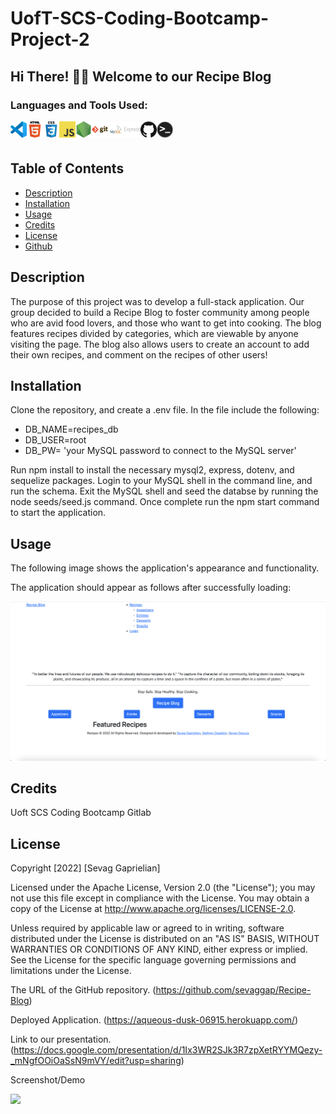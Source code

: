 # UofT-SCS-Coding-Bootcamp-Project-2

## Hi There! 👋🏼 Welcome to our Recipe Blog

### Languages and Tools Used:

<img align="left" alt="Visual Studio Code" width="26px" src="https://raw.githubusercontent.com/github/explore/80688e429a7d4ef2fca1e82350fe8e3517d3494d/topics/visual-studio-code/visual-studio-code.png" />
<img align="left" alt="HTML5" width="26px" src="https://raw.githubusercontent.com/github/explore/80688e429a7d4ef2fca1e82350fe8e3517d3494d/topics/html/html.png" />
<img align="left" alt="CSS3" width="26px" src="https://raw.githubusercontent.com/github/explore/80688e429a7d4ef2fca1e82350fe8e3517d3494d/topics/css/css.png" />
<img align="left" alt="JavaScript" width="26px" src="https://raw.githubusercontent.com/github/explore/80688e429a7d4ef2fca1e82350fe8e3517d3494d/topics/javascript/javascript.png" />
<img align="left" alt="Node.js" width="26px" src="https://raw.githubusercontent.com/github/explore/80688e429a7d4ef2fca1e82350fe8e3517d3494d/topics/nodejs/nodejs.png" />
<img align="left" alt="Git" width="26px" src="https://raw.githubusercontent.com/github/explore/80688e429a7d4ef2fca1e82350fe8e3517d3494d/topics/git/git.png" />
<img align="left" alt="MySQL" width="26px" src="https://raw.githubusercontent.com/github/explore/80688e429a7d4ef2fca1e82350fe8e3517d3494d/topics/mysql/mysql.png" />
<img align="left" alt="Express" width="26px" src="https://raw.githubusercontent.com/github/explore/80688e429a7d4ef2fca1e82350fe8e3517d3494d/topics/express/express.png" />  
<img align="left" alt="GitHub" width="26px" src="https://raw.githubusercontent.com/github/explore/78df643247d429f6cc873026c0622819ad797942/topics/github/github.png" />
<img align="left" alt="Terminal" width="26px" src="https://raw.githubusercontent.com/github/explore/80688e429a7d4ef2fca1e82350fe8e3517d3494d/topics/terminal/terminal.png" /> 

<br>
<br>

## Table of Contents
* [Description](#desc) <br>
* [Installation](#install) <br>
* [Usage](#usage) <br>
* [Credits](#credits) <br>
* [License](#license) <br>
* [Github](#github) <br>

<a name="desc"></a>
## Description

The purpose of this project was to develop a full-stack application. Our group decided to build a Recipe Blog to foster community among people who are avid food lovers, and those who want to get into cooking. The blog features recipes divided by categories, which are viewable by anyone visiting the page. The blog also allows users to create an account to add their own recipes, and comment on the recipes of other users!

<a name="install"></a>
## Installation
Clone the repository, and create a .env file. In the file include the following: <br>

* DB_NAME=recipes_db
* DB_USER=root
* DB_PW= 'your MySQL password to connect to the MySQL server' <br>

Run npm install to install the necessary mysql2, express, dotenv, and sequelize packages. Login to your MySQL shell in the command line, and run the schema. Exit the MySQL shell and seed the databse by running the node seeds/seed.js command. Once complete run the npm start command to start the application.
 
 <a name="usage"></a>
## Usage
The following image shows the application's appearance and functionality.

The application should appear as follows after successfully loading:

![Node index.js command executed](./imgs/Application-Screenshot-1.png)


<a name="Credits"></a>
## Credits
Uoft SCS Coding Bootcamp Gitlab

 <a name="License"></a>
## License
Copyright [2022] [Sevag Gaprielian]

Licensed under the Apache License, Version 2.0 (the "License"); you may not use this file except in compliance with the License.
You may obtain a copy of the License at http://www.apache.org/licenses/LICENSE-2.0.

Unless required by applicable law or agreed to in writing, software
distributed under the License is distributed on an "AS IS" BASIS,
WITHOUT WARRANTIES OR CONDITIONS OF ANY KIND, either express or implied.
See the License for the specific language governing permissions and
limitations under the License.


The URL of the GitHub repository. (https://github.com/sevaggap/Recipe-Blog)

Deployed Application. (https://aqueous-dusk-06915.herokuapp.com/)

Link to our presentation. (https://docs.google.com/presentation/d/1Ix3WR2SJk3R7zpXetRYYMQezy-_mNgfOOiOaSsN9mVY/edit?usp=sharing)

Screenshot/Demo
![]()

<div>
<img align="left" src="https://github-readme-stats.vercel.app/api/top-langs/?username=sevaggap&layout=compact&theme=calm" />
</div>
